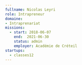 ```yaml
---
fullname: Nicolas Leyri
role: Intrapreneur
domaine:
- Intraprenariat
missions:
  - start: 2018-06-07
    end:  2021-06-30
    status: admin
    employer: Académie de Créteil
startups:
  - classes12
---
```

